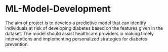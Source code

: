 # ML-Model-Development
The aim of project is to develop a predictive model that can identify individuals at risk of developing diabetes based on the features given in the dataset. The model should assist healthcare providers in making timely interventions and implementing personalized strategies for diabetes prevention.
